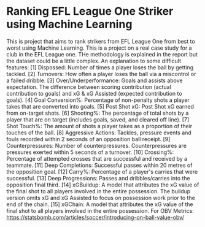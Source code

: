 # Ranking EFL League One Striker using Machine Learning
This is project that aims to rank strikers from EFL League One from best to worst using Machine Learning.
This is a project on a real case study for a club in the EFL League one.
THe methodology is explained in the report but the dataset could be a little complex.
An explanation to some difficult features:
[1] Dispossed: Number of times a player loses the ball by getting tackled.
[2] Turnovers: How often a player loses the ball via a miscontrol or a failed dribble.
[3] Over/Underperformance: Goals and assists above expectation. The difference between scoring contribution (actual contribution to goals) and xG & xG Assisted (expected contribution to goals).
[4] Goal Conversion%: Percentage of non-penalty shots a player takes that are converted into goals.
[5] Post Shot xG: Post Shot xG earned from on-target shots.
[6] Shooting%: The percentage of total shots by a player that are on target (includes goals, saved, and cleared off line).
[7] Shot Touch%: The amount of shots a player takes as a proportion of their touches of the ball.
[8] Aggressive Actions: Tackles, pressure events and fouls recorded within 2 seconds of an opposition ball receipt.
[9] Counterpressures: Number of counterpressures. Counterpressures are pressures exerted within 5 seconds of a turnover.
[10] Crossing%: Percentage of attempted crosses that are successful and received by a teammate.
[11] Deep Completions: Successful passes within 20 metres of the opposition goal.
[12] Carry%: Percentage of a player's carries that were successful.
[13] Deep Progressions: Passes and dribbles/carries into the opposition final third.
[14] xGBuildup: A model that attributes the xG value of the final shot to all players involved in the entire possession. The buildup version omits xG and xG Assisted to focus on possession work prior to the end of the chain.
[15] xGChain: A model that attributes the xG value of the final shot to all players involved in the entire possession.
For OBV Metrics:
https://statsbomb.com/articles/soccer/introducing-on-ball-value-obv/ 
